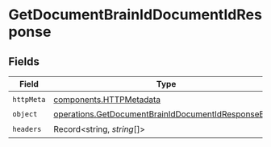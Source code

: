 # GetDocumentBrainIdDocumentIdResponse


## Fields

| Field                                                                                                                      | Type                                                                                                                       | Required                                                                                                                   | Description                                                                                                                |
| -------------------------------------------------------------------------------------------------------------------------- | -------------------------------------------------------------------------------------------------------------------------- | -------------------------------------------------------------------------------------------------------------------------- | -------------------------------------------------------------------------------------------------------------------------- |
| `httpMeta`                                                                                                                 | [components.HTTPMetadata](../../models/components/httpmetadata.md)                                                         | :heavy_check_mark:                                                                                                         | N/A                                                                                                                        |
| `object`                                                                                                                   | [operations.GetDocumentBrainIdDocumentIdResponseBody](../../models/operations/getdocumentbrainiddocumentidresponsebody.md) | :heavy_minus_sign:                                                                                                         | OK                                                                                                                         |
| `headers`                                                                                                                  | Record<string, *string*[]>                                                                                                 | :heavy_check_mark:                                                                                                         | N/A                                                                                                                        |